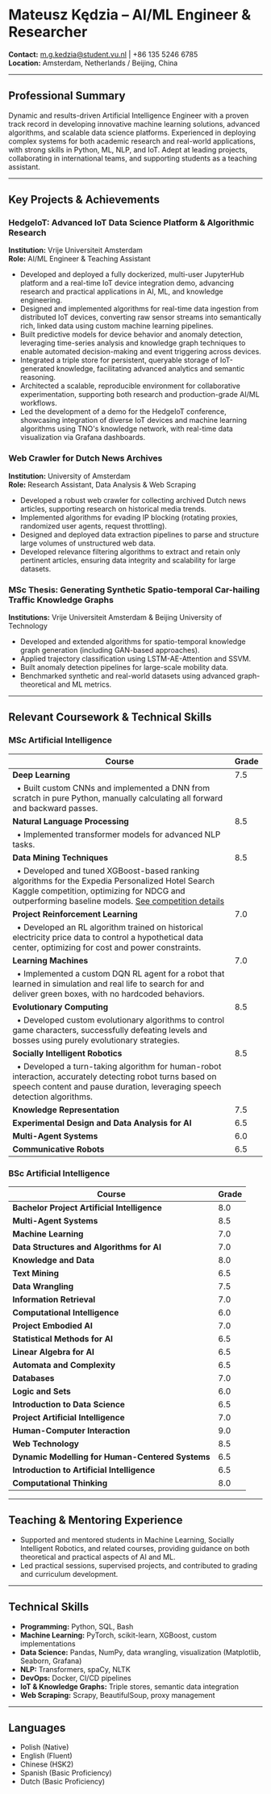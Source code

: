 # Mateusz Kędzia – AI/ML Engineer & Researcher

**Contact:** m.g.kedzia@student.vu.nl | +86 135 5246 6785  
**Location:** Amsterdam, Netherlands / Beijing, China

---

## Professional Summary
Dynamic and results-driven Artificial Intelligence Engineer with a proven track record in developing innovative machine learning solutions, advanced algorithms, and scalable data science platforms. Experienced in deploying complex systems for both academic research and real-world applications, with strong skills in Python, ML, NLP, and IoT. Adept at leading projects, collaborating in international teams, and supporting students as a teaching assistant.

---

## Key Projects & Achievements

### HedgeIoT: Advanced IoT Data Science Platform & Algorithmic Research
**Institution:** Vrije Universiteit Amsterdam  
**Role:** AI/ML Engineer & Teaching Assistant
- Developed and deployed a fully dockerized, multi-user JupyterHub platform and a real-time IoT device integration demo, advancing research and practical applications in AI, ML, and knowledge engineering.
- Designed and implemented algorithms for real-time data ingestion from distributed IoT devices, converting raw sensor streams into semantically rich, linked data using custom machine learning pipelines.
- Built predictive models for device behavior and anomaly detection, leveraging time-series analysis and knowledge graph techniques to enable automated decision-making and event triggering across devices.
- Integrated a triple store for persistent, queryable storage of IoT-generated knowledge, facilitating advanced analytics and semantic reasoning.
- Architected a scalable, reproducible environment for collaborative experimentation, supporting both research and production-grade AI/ML workflows.
- Led the development of a demo for the HedgeIoT conference, showcasing integration of diverse IoT devices and machine learning algorithms using TNO's knowledge network, with real-time data visualization via Grafana dashboards.

### Web Crawler for Dutch News Archives
**Institution:** University of Amsterdam  
**Role:** Research Assistant, Data Analysis & Web Scraping
- Developed a robust web crawler for collecting archived Dutch news articles, supporting research on historical media trends.
- Implemented algorithms for evading IP blocking (rotating proxies, randomized user agents, request throttling).
- Designed and deployed data extraction pipelines to parse and structure large volumes of unstructured web data.
- Developed relevance filtering algorithms to extract and retain only pertinent articles, ensuring data integrity and scalability for large datasets.

### MSc Thesis: Generating Synthetic Spatio-temporal Car-hailing Traffic Knowledge Graphs
**Institutions:** Vrije Universiteit Amsterdam & Beijing University of Technology
- Developed and extended algorithms for spatio-temporal knowledge graph generation (including GAN-based approaches).
- Applied trajectory classification using LSTM-AE-Attention and SSVM.
- Built anomaly detection pipelines for large-scale mobility data.
- Benchmarked synthetic and real-world datasets using advanced graph-theoretical and ML metrics.

---

## Relevant Coursework & Technical Skills

### MSc Artificial Intelligence
| Course                                         | Grade |
|------------------------------------------------|-------|
| **Deep Learning**                              | 7.5   |
| &nbsp;&nbsp;&bull; Built custom CNNs and implemented a DNN from scratch in pure Python, manually calculating all forward and backward passes. |
| **Natural Language Processing**                | 8.5   |
| &nbsp;&nbsp;&bull; Implemented transformer models for advanced NLP tasks. |
| **Data Mining Techniques**                     | 8.5   |
| &nbsp;&nbsp;&bull; Developed and tuned XGBoost-based ranking algorithms for the Expedia Personalized Hotel Search Kaggle competition, optimizing for NDCG and outperforming baseline models. [See competition details](https://kaggle.com/competitions/expedia-personalized-sort) |
| **Project Reinforcement Learning**             | 7.0   |
| &nbsp;&nbsp;&bull; Developed an RL algorithm trained on historical electricity price data to control a hypothetical data center, optimizing for cost and power constraints. |
| **Learning Machines**                          | 7.0   |
| &nbsp;&nbsp;&bull; Implemented a custom DQN RL agent for a robot that learned in simulation and real life to search for and deliver green boxes, with no hardcoded behaviors. |
| **Evolutionary Computing**                     | 8.5   |
| &nbsp;&nbsp;&bull; Developed custom evolutionary algorithms to control game characters, successfully defeating levels and bosses using purely evolutionary strategies. |
| **Socially Intelligent Robotics**              | 8.5   |
| &nbsp;&nbsp;&bull; Developed a turn-taking algorithm for human-robot interaction, accurately detecting robot turns based on speech content and pause duration, leveraging speech detection algorithms. |
| **Knowledge Representation**                   | 7.5   |
| **Experimental Design and Data Analysis for AI**| 6.5   |
| **Multi-Agent Systems**                        | 6.0   |
| **Communicative Robots**                       | 6.5   |

### BSc Artificial Intelligence
| Course                                         | Grade |
|------------------------------------------------|-------|
| **Bachelor Project Artificial Intelligence**    | 8.0   |
| **Multi-Agent Systems**                        | 8.5   |
| **Machine Learning**                           | 7.0   |
| **Data Structures and Algorithms for AI**      | 7.0   |
| **Knowledge and Data**                         | 8.0   |
| **Text Mining**                                | 6.5   |
| **Data Wrangling**                             | 7.5   |
| **Information Retrieval**                      | 7.0   |
| **Computational Intelligence**                 | 6.0   |
| **Project Embodied AI**                        | 7.0   |
| **Statistical Methods for AI**                 | 6.5   |
| **Linear Algebra for AI**                      | 6.5   |
| **Automata and Complexity**                    | 6.5   |
| **Databases**                                  | 7.0   |
| **Logic and Sets**                             | 6.0   |
| **Introduction to Data Science**               | 6.5   |
| **Project Artificial Intelligence**            | 7.0   |
| **Human-Computer Interaction**                 | 9.0   |
| **Web Technology**                             | 8.5   |
| **Dynamic Modelling for Human-Centered Systems**| 6.5  |
| **Introduction to Artificial Intelligence**     | 6.5   |
| **Computational Thinking**                     | 8.0   |

---

## Teaching & Mentoring Experience
- Supported and mentored students in Machine Learning, Socially Intelligent Robotics, and related courses, providing guidance on both theoretical and practical aspects of AI and ML.
- Led practical sessions, supervised projects, and contributed to grading and curriculum development.

---

## Technical Skills
- **Programming:** Python, SQL, Bash
- **Machine Learning:** PyTorch, scikit-learn, XGBoost, custom implementations
- **Data Science:** Pandas, NumPy, data wrangling, visualization (Matplotlib, Seaborn, Grafana)
- **NLP:** Transformers, spaCy, NLTK
- **DevOps:** Docker, CI/CD pipelines
- **IoT & Knowledge Graphs:** Triple stores, semantic data integration
- **Web Scraping:** Scrapy, BeautifulSoup, proxy management

---

## Languages
- Polish (Native)
- English (Fluent)
- Chinese (HSK2)
- Spanish (Basic Proficiency)
- Dutch (Basic Proficiency) 
